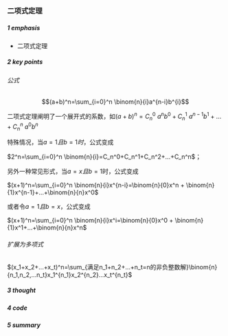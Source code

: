 ### 二项式定理

##### 1 emphasis

- 二项式定理



##### 2 key points

###### 公式

$$(a+b)^n=\sum_{i=0}^n \binom{n}{i}a^{n-i}b^{i}$$

 二项式定理阐明了一个展开式的系数，如$(a+b)^n=C_n^0 \ a^nb^0 + C_n^1 \ a^{n-1}b^1+...+C_n^n \ a^0b^n$



特殊情况，当$a=1且b=1时$，公式变成 

$2^n=\sum_{i=0}^n \binom{n}{i}=C_n^0+C_n^1+C_n^2+...+C_n^n$；



另外一种常见形式，当$a=x且b=1$时，公式变成

$(x+1)^n=\sum_{i=0}^n \binom{n}{i}x^{n-i}=\binom{n}{0}x^n + \binom{n}{1}x^{n-1}+...+\binom{n}{n}x^0$

或者令$a=1且b=x$，公式变成

$(x+1)^n=\sum_{i=0}^n \binom{n}{i}x^i=\binom{n}{0}x^0 + \binom{n}{1}x^1+...+\binom{n}{n}x^n$



###### 扩展为多项式

$(x_1+x_2+...+x_t)^n=\sum_{满足n_1+n_2+...+n_t=n的非负整数解}\binom{n}{n_1,n_2,...n_t}x_1^{n_1}x_2^{n_2}...x_t^{n_t}$



##### 3 thought



##### 4 code



##### 5 summary

